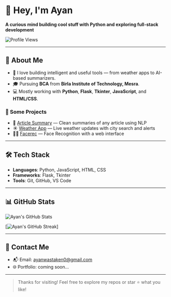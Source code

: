 # 👋 Hey, I'm Ayan

**A curious mind building cool stuff with Python and exploring full-stack development**

![Profile Views](https://komarev.com/ghpvc/?username=ayannotfound&style=flat-square)

---

## 🚀 About Me

- 🧠 I love building intelligent and useful tools — from weather apps to AI-based summarizers.
- 🎓 Pursuing **BCA** from **Birla Institute of Technology, Mesra**.
- 💻 Mostly working with **Python**, **Flask**, **Tkinter**, **JavaScript**, and **HTML/CSS**.

### 🧪 Some Projects

- 🔎 [Article Summary](https://github.com/ayannotfound/Article-Summary) — Clean summaries of any article using NLP  
- ☀️ [Weather App](https://github.com/ayannotfound/Weather) — Live weather updates with city search and alerts  
- 🧑‍💻 [Facerec](https://github.com/ayannotfound/Facerec) — Face Recognition with a web interface

---

## 🛠 Tech Stack

- **Languages**: Python, JavaScript, HTML, CSS
- **Frameworks**: Flask, Tkinter
- **Tools**: Git, GitHub, VS Code

---

## 📊 GitHub Stats

![Ayan's GitHub Stats](https://github-readme-stats.vercel.app/api?username=ayannotfound&show_icons=true&theme=tokyonight)

[![Ayan's GitHub Streak](https://github-readme-streak-stats.herokuapp.com?user=ayannotfound)]

---

## 🔗 Contact Me

- 📬 Email: ayanwastaken0@gmail.com  
- 🌐 Portfolio: coming soon...

---

> Thanks for visiting! Feel free to explore my repos or star ⭐ what you like!
